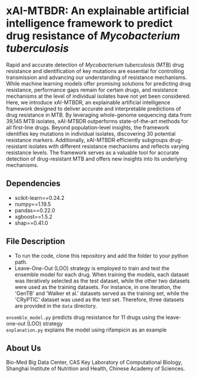 # xAI-MTBDR: An explainable artificial intelligence framework to predict drug resistance of *Mycobacterium tuberculosis*

Rapid and accurate detection of *Mycobacterium tuberculosis* (MTB) drug resistance and identification of key mutations are essential for controlling transmission and advancing our understanding of resistance mechanisms. While machine learning models offer promising solutions for predicting drug resistance, performance gaps remain for certain drugs, and resistance mechanisms at the level of individual isolates have not yet been considered. Here, we introduce xAI-MTBDR, an explainable artificial intelligence framework designed to deliver accurate and interpretable predictions of drug resistance in MTB. By leveraging whole-genome sequencing data from 39,145 MTB isolates, xAI-MTBDR outperforms state-of-the-art methods for all first-line drugs. Beyond population-level insights, the framework identifies key mutations in individual isolates, discovering 30 potential resistance markers. Additionally, xAI-MTBDR efficiently subgroups drug-resistant isolates with different resistance mechanisms and reflects varying resistance levels. The framework serves as a valuable tool for accurate detection of drug-resistant MTB and offers new insights into its underlying mechanisms.

## Dependencies
+ scikit-learn==0.24.2
+ numpy==1.19.5
+ pandas==0.22.0
+ xgboost==1.5.2
+ shap==0.41.0

## File Description
+ To run the code, clone this repository and add the folder to your python path.
+ Leave-One-Out (LOO) strategy is employed to train and test the ensemble model for each drug. When training the models, each dataset was iteratively selected as the test dataset, while the other two datasets were used as the training datasets. For instance, in one iteration, the 'GenTB' and 'Walker et al.' datasets served as the training set, while the 'CRyPTIC' dataset was used as the test set. Therefore, three datasets are provided in the `data` directory.
  
`ensemble_model.py` predicts drug resistance for 11 drugs using the leave-one-out (LOO) strategy
<br>
`explanation.py` explains the model using rifampicin as an example



## About Us
Bio-Med Big Data Center, CAS Key Laboratory of Computational Biology, Shanghai Institute of Nutrition and Health, Chinese Academy of Sciences.

